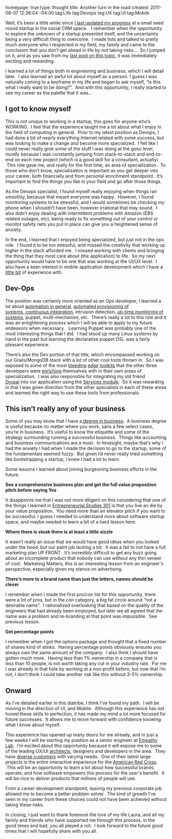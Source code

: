 homepage: true
type: thought
title: Another turn in the road
created: 2011-08-07 12:36:04 -04:00
tag:Life
tag:Devops
tag:UX
tag:UI
tag:Mobile

<p class="c2"><span>Well, it’s been a little while since </span><span class="c3"><a href="http://www.chrishunters.com/blogs/hunter/visibiz/new-roads-are-exciting" class="c1">I last updated my progress</a></span><span>&nbsp;at </span><span>a small seed round startup in the social CRM space</span><span>. &nbsp;</span><span>&nbsp;I remember when the opportunity to explore the unknown of a startup presented itself, and the uncertainty being a very difficult thing to overcome. &nbsp;I made lists and talked to pretty much everyone who I respected in my field, my family and came to the conclusion that you don’t get ahead in life by not taking risks... &nbsp;So I jumped on it, and as you saw from my </span><span class="c3"><a href="http://www.chrishunters.com/blogs/hunter/visibiz/new-roads-are-exciting" class="c1">last post on this topic</a></span><span>, it was immediately exciting and rewarding. </span></p><p class="c2"><span>I learned a lot of things both in engineering and business, which I will detail later. &nbsp;I also learned an awful lot about myself as a person. I guess I was naturally coming to a keyframe in my life and began to ask myself, “Is this what I really want to be doing?”. &nbsp;And with this opportunity, I really started to see my career as the palette that it was...</span></p><h2 class="c2"><a name="h.6cc6n64rsvvr"></a><span>I got to know myself</span></h2><p class="c2"><span>This is not unique to working in a startup, this goes for anyone who’s WORKING. &nbsp;I feel that the experience taught me a lot about what I enjoy in the field of computing in general. &nbsp;Prior to my latest position as Devops, I had done a bit of nearly everything Internet related with some success, but was looking to make a change and become more specialized. &nbsp;I felt like I could never really grok some of the stuff I was doing at the gosu level, mostly because I was constantly jumping from stack-to-stack and end-to-end on each new project (which is a good skill for a consultant, actually). &nbsp;This role gave me, and really for the first time, an area of specialization. &nbsp;To those who don’t know, specialization is important as you get deeper into your career, both financially and from personal enrichment standpoint. &nbsp;It’s important to find the things you like in your field and go after those things.</span></p><p class="c2"><span>As the Devops specialist, I found myself really enjoying when things ran smoothly, because that meant </span><span class="c4">everyone</span><span>&nbsp;was happy. &nbsp;However, I found monitoring systems to be stressful, and I would sometimes be checking my phone when I shouldn’t have been, however irrational that may sound. &nbsp;I also didn’t enjoy dealing with intermittent problems with Amazon (EBS related outages, etc), being ready to fix something out of your control or monitor safety nets you put in place can give you a heightened sense of anxiety.</span></p><p class="c2"><span>In the end, I learned that I enjoyed being specialized, but just not in the ops role. &nbsp;I found it to be too stressful, and missed the creativity that working up higher in the stack afforded me. &nbsp;I missed working with clients and bringing the thing that they most care about (the application) to life. &nbsp;So my next opportunity would have to be one that was working at the UI/UX level. &nbsp;I also have a keen interest in mobile application development which I have a </span><span class="c3"><a href="https://github.com/hunt3r/PMBA-Android" class="c1">little bit</a></span><span>&nbsp;of experience with.</span></p><h2 class="c2"><a name="h.t4jv1ij0e12f"></a><span>Dev-Ops</span></h2><p class="c2"><span>The position was certainly more oriented as an Ops developer, I learned a lot about </span><span class="c3"><a href="http://docs.fabfile.org/en/1.2.0/index.html" class="c1">automation in general</a></span><span>, </span><span class="c3"><a href="http://code.google.com/p/boto/" class="c1">automated provisioning of systems</a></span><span>,</span><span class="c3"><a href="http://www.jenkins-ci.org" class="c1">&nbsp;continuous integration</a></span><span>, intrusion detection, </span><span class="c3"><a href="http://www.nagios.org/" class="c1">up-time monitoring of systems</a></span><span>, puppet, multi-mechanize, etc. &nbsp;There’s really a lot to this role and it was an enlightening process which I will be able to apply to my future endeavors when necessary. &nbsp; Learning Puppet was probably one of the most interesting things that I did. &nbsp;I had stood up many Linux systems by hand in the past but learning the declarative puppet DSL was a fairly pleasant experience. </span></p><p class="c2"><span>There’s also the Dev portion of that title, which encompassed working on our Grails/MongoDB stack with a lot of other cool tools thrown in. &nbsp;So I was exposed to some of the most </span><span class="c3"><a href="http://jashkenas.github.com/coffee-script/" class="c1">bleeding</a></span><span>&nbsp;</span><span class="c3"><a href="http://www.mongodb.org/" class="c1">edge</a></span><span>&nbsp;</span><span class="c3"><a href="http://groovy.codehaus.org/" class="c1">toolkits</a></span><span>&nbsp;that the other three developers were </span><span class="c3"><a href="http://clojure.org/" class="c1">enriching</a></span><span>&nbsp;themselves with in their own areas of specialization. &nbsp;I was also responsible for integrating my old friend </span><span class="c3"><a href="http://www.drupal.org" class="c1">Drupal</a></span><span>&nbsp;into our application using the </span><span class="c3"><a href="http://drupal.org/project/services" class="c1">Services module</a></span><span>. &nbsp;So it was rewarding in that I was given direction from the other specialists in each of these areas and learned the right way to use these tools from professionals.</span></p><h2 class="c2"><a name="h.q5ob3l2i25ig"></a><span>This isn’t </span><span class="c4">really</span><span>&nbsp;any of your business</span></h2><p class="c2"><span>Some of you may know that I have a</span><span class="c3"><a href="http://www.lebow.drexel.edu/Prospects/Undergraduate/Programs/Economics.php" class="c1">&nbsp;degree in business</a></span><span>.&nbsp; A business degree is useful because no matter where you work,</span><span class="c4">&nbsp;sans a few select cases</span><span>, you’re in business. &nbsp;It’s useful to know the etiquette and some of the strategy surrounding running a successful business. &nbsp;Things like accounting and business communications are a must. &nbsp;In hindsight, maybe that’s why I had the anxiety I had when I made the decision to go to the startup, some of the fundamentals seemed fuzzy. &nbsp;But given I’d never really tried something like bootstrapping a startup, I knew I had a lot to learn.</span></p><p class="c2"><span>Some lessons I learned about joining burgeoning business efforts in the future:</span></p><p class="c2"><strong><span class="c5">See a comprehensive business plan and get the full value proposition pitch before saying Yes</span></strong></p><p class="c2"><span>It disappoints me that I was not more diligent on this considering that one of the things I learned in </span><span class="c3"><a href="http://www.library.drexel.edu/blogs/englibrary/category/uncategorized/page/4/" class="c1">Entrepreneurial Studies 301</a></span><span>&nbsp;is that you live an die by your value proposition. &nbsp;You need more than an elevator pitch if you want to be successful. I guess I needed to understand more about software startup space, and maybe needed to learn a bit of a hard lesson here.</span></p><p class="c2"><strong><span class="c5">Where there is steak there is at least a little sizzle</span></strong></p><p class="c2"><span>It wasn’t really an issue that we would have good ideas when you looked under the hood, but our paint job lacking a bit. &nbsp;It was a fail to not have a full marketing plan UP FRONT. &nbsp;It’s incredibly difficult to get any buzz going about an incomplete product that nobody can use without any thin veneer of cool. &nbsp;Marketing Matters, this is an interesting lesson from an engineer's perspective, especially given my stance on advertising.</span></p><p class="c2"><strong><span class="c5">There’s more to a brand name than just the letters, names should be clever</span></strong></p><p class="c0"><span>I remember when I made the first pro/con list for this opportunity, there were a lot of pros, but in the con category, a big fat circle around “not a desirable name”. &nbsp;I rationalized overlooking that based on the quality of the engineers that had already been employed, but later we all agreed that the name was a problem and re-branding at that point was impossible. &nbsp;See previous lesson.</span><span class="c5"> <br></span></p><p class="c2"><strong><span class="c5">Get percentage points</span></strong></p><p class="c2"><span>I remember when I got the options package and thought that a fixed number of shares kind of stinks. &nbsp;Having percentage points obviously ensures you always own the same amount of the company. &nbsp;I also think I should have gotten much more. &nbsp;Having less than 1% ownership in a company that is less than 10 people, is not worth taking any cut in your industry rate. &nbsp;For me I was already in that hole by working at a non-profit before, but now that I’m not, I don’t think I could take another risk like this without 3-5% ownership.</span></p><h2 class="c2"><a name="h.70vk21493t3t"></a><span>Onward</span></h2><p class="c2"><span>As I’ve detailed earlier in this diatribe, I think I’ve found my path. &nbsp;I will be moving in the direction of UI, and Mobile. &nbsp;Although this experience has not honed these skills to perfection, it has made my mind a lot more focused for future successes. &nbsp;It allows me to move forward with confidence knowing what I know about myself.</span></p><p class="c2"><span>This experience has opened up many doors for me already, and in just a few weeks I will be starting my position as a senior engineer at </span><span class="c3"><a href="http://www.empathylab.com/" class="c1">Empathy Lab</a></span><span>. &nbsp;I’m excited about this opportunity because it will expose me to some of the leading UX/UI </span><span class="c3"><a href="http://empathylab.blogspot.com/search?updated-min=2011-01-01T00%253A00%253A00-08%253A00&amp;updated-max=2012-01-01T00%253A00%253A00-08%253A00&amp;max-results=8" class="c1">architects</a></span><span>, designers and developers in the area. &nbsp;They have </span><span class="c3"><a href="http://www.empathylab.com/Clients/" class="c1">diverse customers</a></span><span>&nbsp;with varying needs. &nbsp;One of their latest large projects is the entire interactive experience for the </span><span class="c3"><a href="http://www.prweb.com/releases/Empathy-Lab/American-Red-Cross/prweb8302968.htm" class="c1">American Red Cross</a></span><span>. &nbsp;This will be an opportunity to learn a lot about how successful brands operate, and how software empowers this process for the user's benefit. &nbsp;It will be nice to deliver products that millions of people will use.</span></p><p class="c2"><span>From a career development standpoint, leaving my previous corporate job allowed me to become a better problem solver. &nbsp;The kind of growth I’ve seen in my career from these choices could not have been achieved without taking these risks.</span></p><p class="c2"><span>In closing, I just want to thank foremost the love of my life Laura, and all my family and friends who have supported me through this process, in the good times and bad, you all played a roll. &nbsp;I look forward to the future good times that I will hopefully share with you all.</span></p><p class="c0"><span>&nbsp;</span></p>

